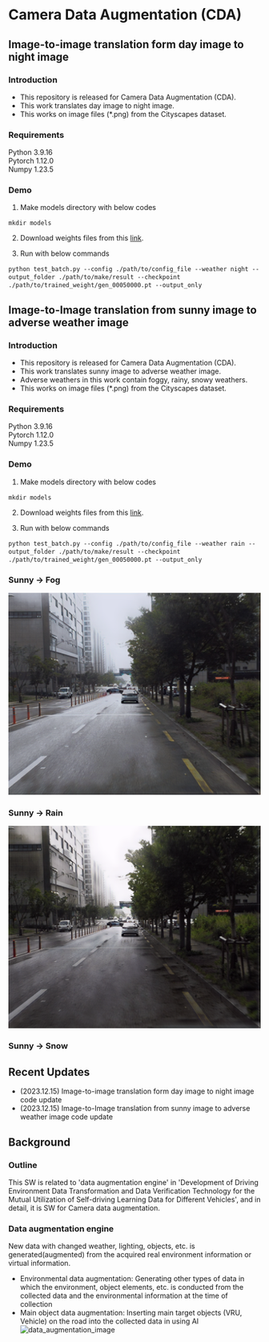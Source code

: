 # Camera Data Augmentation (CDA)

## Image-to-image translation form day image to night image

### Introduction

* This repository is released for Camera Data Augmentation (CDA).
* This work translates day image to night image.
* This works on image files (*.png) from the Cityscapes dataset.

### Requirements
Python 3.9.16\
Pytorch 1.12.0\
Numpy 1.23.5

### Demo

1. Make models directory with below codes
```
mkdir models
```
2. Download weights files from this [link](https://).

3. Run with below commands

```
python test_batch.py --config ./path/to/config_file --weather night --output_folder ./path/to/make/result --checkpoint ./path/to/trained_weight/gen_00050000.pt --output_only
```

## Image-to-Image translation from sunny image to adverse weather image

### Introduction

* This repository is released for Camera Data Augmentation (CDA).
* This work translates sunny image to adverse weather image.
* Adverse weathers in this work contain foggy, rainy, snowy weathers.
* This works on image files (*.png) from the Cityscapes dataset.

### Requirements
Python 3.9.16\
Pytorch 1.12.0\
Numpy 1.23.5

### Demo
1. Make models directory with below codes
```
mkdir models
```
2. Download weights files from this [link](https://).

3. Run with below commands

```
python test_batch.py --config ./path/to/config_file --weather rain --output_folder ./path/to/make/result --checkpoint ./path/to/trained_weight/gen_00050000.pt --output_only
```

### Sunny -> Fog
![Sunny --> Fog](/sources/fog.png)

### Sunny -> Rain
![Sunny --> Rain](/sources/rain.png)

### Sunny -> Snow

## Recent Updates
* (2023.12.15) Image-to-image translation form day image to night image code update
* (2023.12.15) Image-to-Image translation from sunny image to adverse weather image code update

## Background

### Outline
This SW is related to 'data augmentation engine' in 'Development of Driving Environment Data Transformation and Data Verification Technology for the Mutual Utilization of Self-driving Learning Data for Different Vehicles', and in detail, it is SW for Camera data augmentation.
### Data augmentation engine
New data with changed weather, lighting, objects, etc. is generated(augmented) from the acquired real environment information or virtual information.
- Environmental data augmentation: Generating other types of data in which the environment, object elements, etc. is conducted from the collected data and the environmental information at the time of collection
- Main object data augmentation: Inserting main target objects (VRU, Vehicle) on the road into the collected data in using AI
![data_augmentation_image](https://user-images.githubusercontent.com/95835936/147022053-62dd1851-2717-41af-9233-3c5f344dc8cb.png)